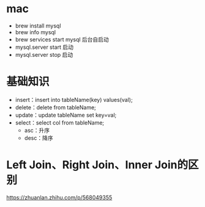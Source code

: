 # mac
* brew install mysql
* brew info mysql
* brew services start mysql   后台自启动
* mysql.server start 启动
* mysql.server stop 启动

# 基础知识
* insert：insert into tableName(key) values(val);
* delete：delete from tableName;
* update：update tableName set key=val;
* select：select col from tableName;
  - asc：升序
  - desc：降序

# Left Join、Right Join、Inner Join的区别
https://zhuanlan.zhihu.com/p/568049355
